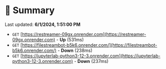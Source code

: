 # 📖 Summary
Last updated: **6/1/2024, 1:51:00 PM**

- `GET` [https://restreamer-09gx.onrender.com](https://restreamer-09gx.onrender.com) - **Up** (531ms)
- `GET` [https://filestreambot-b5k6.onrender.com/](https://filestreambot-b5k6.onrender.com/) - **Down** (238ms)
- `GET` [https://jupyterlab-python3-12-3.onrender.com](https://jupyterlab-python3-12-3.onrender.com) - **Down** (237ms)
